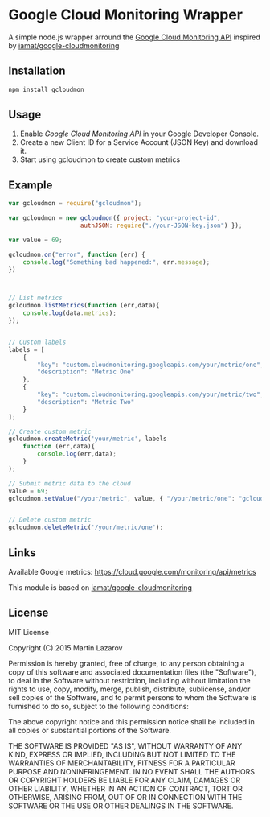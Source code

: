 # Google Cloud Monitoring Wrapper

A simple node.js wrapper arround the [Google Cloud Monitoring API](https://cloud.google.com/monitoring/api/) inspired by [iamat/google-cloudmonitoring](https://github.com/iamat/google-cloudmonitoring/)

## Installation

```bash
npm install gcloudmon
```

## Usage

1. Enable *Google Cloud Monitoring API* in your Google Developer Console.
2. Create a new Client ID for a Service Account (JSON Key) and download it.
3. Start using gcloudmon to create custom metrics

## Example

```javascript
var gcloudmon = require("gcloudmon");

var gcloudmon = new gcloudmon({ project: "your-project-id",
                    authJSON: require("./your-JSON-key.json") });

var value = 69;

gcloudmon.on("error", function (err) {
    console.log("Something bad happened:", err.message);
})



// List metrics
gcloudmon.listMetrics(function (err,data){
    console.log(data.metrics);
});


// Custom labels
labels = [ 
    { 
        "key": "custom.cloudmonitoring.googleapis.com/your/metric/one",
        "description": "Metric One"
    },
    {
        "key": "custom.cloudmonitoring.googleapis.com/your/metric/two",
        "description": "Metric Two"
    }
];

// Create custom metric
gcloudmon.createMetric('your/metric', labels
    function (err,data){
        console.log(err,data);
    }
);

// Submit metric data to the cloud
value = 69;
gcloudmon.setValue("/your/metric", value, { "/your/metric/one": "gcloudmon" });


// Delete custom metric
gcloudmon.deleteMetric('/your/metric/one');

```


## Links

Available Google metrics: https://cloud.google.com/monitoring/api/metrics

This module is based on [iamat/google-cloudmonitoring](https://github.com/iamat/google-cloudmonitoring/)


## License

MIT License

Copyright (C) 2015 Martin Lazarov

Permission is hereby granted, free of charge, to any person obtaining a copy of this software and associated documentation files (the "Software"), to deal in the Software without restriction, including without limitation the rights to use, copy, modify, merge, publish, distribute, sublicense, and/or sell copies of the Software, and to permit persons to whom the Software is furnished to do so, subject to the following conditions:

The above copyright notice and this permission notice shall be included in all copies or substantial portions of the Software.

THE SOFTWARE IS PROVIDED "AS IS", WITHOUT WARRANTY OF ANY KIND, EXPRESS OR IMPLIED, INCLUDING BUT NOT LIMITED TO THE WARRANTIES OF MERCHANTABILITY, FITNESS FOR A PARTICULAR PURPOSE AND NONINFRINGEMENT. IN NO EVENT SHALL THE AUTHORS OR COPYRIGHT HOLDERS BE LIABLE FOR ANY CLAIM, DAMAGES OR OTHER LIABILITY, WHETHER IN AN ACTION OF CONTRACT, TORT OR OTHERWISE, ARISING FROM, OUT OF OR IN CONNECTION WITH THE SOFTWARE OR THE USE OR OTHER DEALINGS IN THE SOFTWARE.

